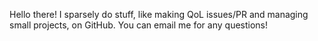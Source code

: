 Hello there! I sparsely do stuff, like making QoL issues/PR and managing small projects, on GitHub. You can email me for any questions!
